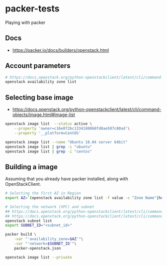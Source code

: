 # packer-tests
Playing with packer

## Docs
* https://packer.io/docs/builders/openstack.html


## Account parameters
```bash
# https://docs.openstack.org/python-openstackclient/latest/cli/command-objects/availability-zone.html
openstack availability zone list
```

## Selecting base image

* https://docs.openstack.org/python-openstackclient/latest/cli/command-objects/image.html#image-list

```bash
openstack image list  --status active \
    --property 'owner=c16e072bc1334180868fd8ae507c80ad'\
    --property '__platform=CentOS'

openstack image list --name "Ubuntu 18.04 server 64bit"
openstack image list | grep -i "ubuntu"
openstack image list | grep -i "centos"
```

## Building a image

Assuming that you already have packer installed, along with OpenStackClient. 

```bash
# Selecting the first AZ in Region
export AZ=`(openstack availability zone list -f value -c "Zone Name"|head -n 1)`

# Selecting the network (VPC) and subnet
## https://docs.openstack.org/python-openstackclient/latest/cli/command-objects/network.html#network-list
## https://docs.openstack.org/python-openstackclient/latest/cli/command-objects/subnet.html#subnet-list
openstack subnet list
export SUBNET_ID="<subnet_id>"

packer build \
    -var "'availability_zone=$AZ'"\
    -var "'network=$SUBNET_ID'"\
    packer-openstack.json

openstack image list --private
```